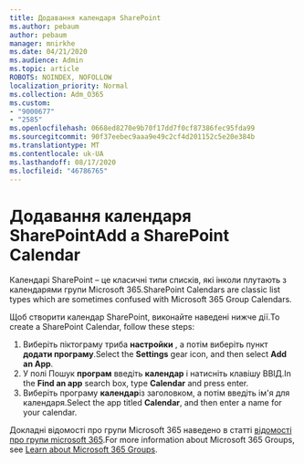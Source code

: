 ```yaml
---
title: Додавання календаря SharePoint
ms.author: pebaum
author: pebaum
manager: mnirkhe
ms.date: 04/21/2020
ms.audience: Admin
ms.topic: article
ROBOTS: NOINDEX, NOFOLLOW
localization_priority: Normal
ms.collection: Adm_O365
ms.custom:
- "9000677"
- "2585"
ms.openlocfilehash: 0668ed8270e9b70f17dd7f0cf87386fec95fda99
ms.sourcegitcommit: 90f37eebec9aaa9e49c2cf4d201152c5e20e384b
ms.translationtype: MT
ms.contentlocale: uk-UA
ms.lasthandoff: 08/17/2020
ms.locfileid: "46786765"
---
```

# <a name="add-a-sharepoint-calendar"></a><span data-ttu-id="e18e7-102">Додавання календаря SharePoint</span><span class="sxs-lookup"><span data-stu-id="e18e7-102">Add a SharePoint Calendar</span></span>

<span data-ttu-id="e18e7-103">Календарі SharePoint – це класичні типи списків, які інколи плутають з календарями групи Microsoft 365.</span><span class="sxs-lookup"><span data-stu-id="e18e7-103">SharePoint Calendars are classic list types which are sometimes confused with Microsoft 365 Group Calendars.</span></span>
 
<span data-ttu-id="e18e7-104">Щоб створити календар SharePoint, виконайте наведені нижче дії.</span><span class="sxs-lookup"><span data-stu-id="e18e7-104">To create a SharePoint Calendar, follow these steps:</span></span>
 
1.  <span data-ttu-id="e18e7-105">Виберіть піктограму триба **настройки** , а потім виберіть пункт **додати програму**.</span><span class="sxs-lookup"><span data-stu-id="e18e7-105">Select the **Settings** gear icon, and then select **Add an App**.</span></span>
2.  <span data-ttu-id="e18e7-106">У полі Пошук **програм** введіть **календар** і натисніть клавішу ВВІД.</span><span class="sxs-lookup"><span data-stu-id="e18e7-106">In the **Find an app** search box, type **Calendar** and press enter.</span></span>
3.  <span data-ttu-id="e18e7-107">Виберіть програму **календар**із заголовком, а потім введіть ім'я для календаря.</span><span class="sxs-lookup"><span data-stu-id="e18e7-107">Select the app titled **Calendar**, and then enter a name for your calendar.</span></span>

<span data-ttu-id="e18e7-108">Докладні відомості про групи Microsoft 365 наведено в статті [відомості про групи microsoft 365](https://support.office.com/article/Learn-about-Office-365-groups-b565caa1-5c40-40ef-9915-60fdb2d97fa2).</span><span class="sxs-lookup"><span data-stu-id="e18e7-108">For more information about Microsoft 365 Groups, see [Learn about Microsoft 365 Groups](https://support.office.com/article/Learn-about-Office-365-groups-b565caa1-5c40-40ef-9915-60fdb2d97fa2).</span></span>

